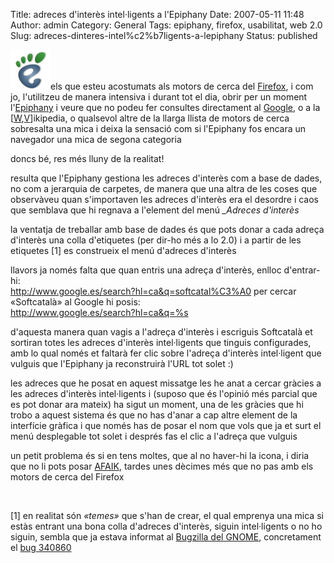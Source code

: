 Title: adreces d'interès intel·ligents a l'Epiphany
Date: 2007-05-11 11:48
Author: admin
Category: General
Tags: epiphany, firefox, usabilitat, web 2.0
Slug: adreces-dinteres-intel%c2%b7ligents-a-lepiphany
Status: published

<img src="./wp-content/uploads/2007/03/epiphany-64.png" data-align="right" alt="logo de l’epiphany" />els que esteu acostumats als motors de cerca del <a href="http://www.mozilla-europe.org/ca/products/firefox/" target="_blank" rel="noopener">Firefox</a>, i com jo, l'utilitzeu de manera intensiva i durant tot el dia, obrir per un moment l'<a href="http://www.gnome.org/projects/epiphany/" target="_blank" rel="noopener">Epiphany</a> i veure que no podeu fer consultes directament al <a href="http://www.google.com" target="_blank" rel="noopener">Google</a>, o a la \[<a href="http://en.wikipedia.org" target="_blank" rel="noopener">W</a>,<a href="http://ca.wikipedia.org" target="_blank" rel="noopener">V</a>\]ikipedia, o qualsevol altre de la llarga llista de motors de cerca sobresalta una mica i deixa la sensació com si l'Epiphany fos encara un navegador una mica de segona categoria

doncs bé, res més lluny de la realitat!

resulta que l'Epiphany gestiona les adreces d'interès com a base de dades, no com a jerarquia de carpetes, de manera que una altra de les coses que observàveu quan s'importaven les adreces d'interès era el desordre i caos que semblava que hi regnava a l'element del menú *\_Adreces d'interès*

la ventatja de treballar amb base de dades és que pots donar a cada adreça d'interès una colla d'etiquetes (per dir-ho més a lo 2.0) i a partir de les etiquetes \[1\] es construeix el menú d'adreces d'interès

llavors ja només falta que quan entris una adreça d'interès, enlloc d'entrar-hi:  
http://www.google.es/search?hl=ca&q=softcatal%C3%A0 per cercar «Softcatalà» al Google hi posis:  
http://www.google.es/search?hl=ca&q=%s

d'aquesta manera quan vagis a l'adreça d'interès i escriguis Softcatalà et sortiran totes les adreces d'interès intel·ligents que tinguis configurades, amb lo qual només et faltarà fer clic sobre l'adreça d'interès intel·ligent que vulguis que l'Epiphany ja reconstruirà l'URL tot solet :)

les adreces que he posat en aquest missatge les he anat a cercar gràcies a les adreces d'interès intel·ligents i (suposo que és l'opinió més parcial que es pot donar ara mateix) ha sigut un moment, una de les gràcies que hi trobo a aquest sistema és que no has d'anar a cap altre element de la interfície gràfica i que només has de posar el nom que vols que ja et surt el menú desplegable tot solet i després fas el clic a l'adreça que vulguis

un petit problema és si en tens moltes, que al no haver-hi la icona, i diria que no li pots posar <a href="http://en.wikipedia.org/wiki/AFAIK#A" target="_blank" rel="noopener">AFAIK</a>, tardes unes dècimes més que no pas amb els motors de cerca del Firefox

 

\[1\] en realitat són *«temes»* que s'han de crear, el qual emprenya una mica si estàs entrant una bona colla d'adreces d'interès, siguin intel·ligents o no ho siguin, sembla que ja estava informat al <a href="http://bugzilla.gnome.org" target="_blank" rel="noopener">Bugzilla del GNOME</a>, concretament el <a href="http://bugzilla.gnome.org/show_bug.cgi?id=340860" target="_blank" rel="noopener">bug 340860</a>
